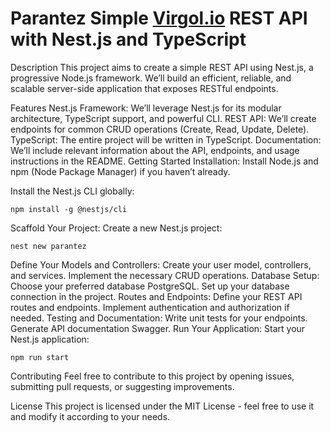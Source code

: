 
# Parantez Simple [Virgol.io](https://virgool.io/) REST API with Nest.js and TypeScript

Description
This project aims to create a simple REST API using Nest.js, a progressive Node.js framework. We’ll build an efficient, reliable, and scalable server-side application that exposes RESTful endpoints.

Features
Nest.js Framework: We’ll leverage Nest.js for its modular architecture, TypeScript support, and powerful CLI.
REST API: We’ll create endpoints for common CRUD operations (Create, Read, Update, Delete).
TypeScript: The entire project will be written in TypeScript.
Documentation: We’ll include relevant information about the API, endpoints, and usage instructions in the README.
Getting Started
Installation:
Install Node.js and npm (Node Package Manager) if you haven’t already.

Install the Nest.js CLI globally:
```
npm install -g @nestjs/cli
```


Scaffold Your Project:
Create a new Nest.js project:
```
nest new parantez
```

Define Your Models and Controllers:
Create your user model, controllers, and services.
Implement the necessary CRUD operations.
Database Setup:
Choose your preferred database  PostgreSQL.
Set up your database connection in the project.
Routes and Endpoints:
Define your REST API routes and endpoints.
Implement authentication and authorization if needed.
Testing and Documentation:
Write unit tests for your endpoints.
Generate API documentation  Swagger.
Run Your Application:
Start your Nest.js application:
```
npm run start
```

Contributing
Feel free to contribute to this project by opening issues, submitting pull requests, or suggesting improvements.

License
This project is licensed under the MIT License - feel free to use it and modify it according to your needs.

